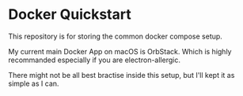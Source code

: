 # Docker Quickstart

This repository is for storing the common docker compose setup.

My current main Docker App on macOS is OrbStack. Which is highly recommanded especially if you are electron-allergic.

There might not be all best bractise inside this setup, but I'll kept it as simple as I can.

